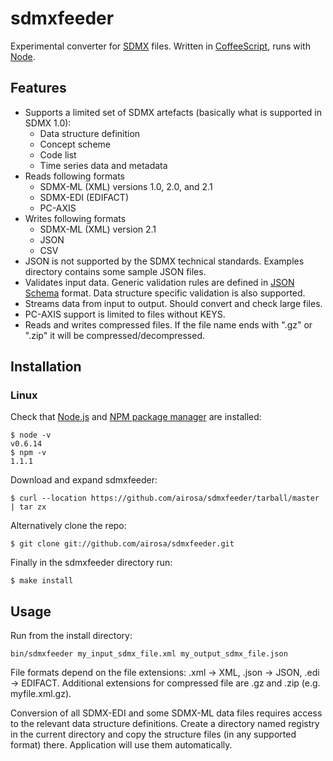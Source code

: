 # sdmxfeeder

Experimental converter for [SDMX](http://sdmx.org) files.
Written in [CoffeeScript](http://coffeescript.org), runs with [Node](http://nodejs.org).

## Features

- Supports a limited set of SDMX artefacts (basically what is supported in SDMX 1.0):
	- Data structure definition
	- Concept scheme
	- Code list
	- Time series data and metadata
- Reads following formats
	- SDMX-ML (XML) versions 1.0, 2.0, and 2.1
	- SDMX-EDI (EDIFACT)
	- PC-AXIS
- Writes following formats
	- SDMX-ML (XML) version 2.1
	- JSON
	- CSV
- JSON is not supported by the SDMX technical standards.
Examples directory contains some sample JSON files.
- Validates input data. Generic validation rules are defined in
[JSON Schema](http://tools.ietf.org/html/draft-zyp-json-schema-03) format.
Data structure specific validation is also supported.
- Streams data from input to output. Should convert and check large files.
- PC-AXIS support is limited to files without KEYS.
- Reads and writes compressed files. If the file name ends with ".gz" or ".zip"
it will be compressed/decompressed.

## Installation

### Linux

Check that [Node.js](https://github.com/joyent/node/wiki/Installing-Node.js-via-package-manager)
and [NPM package manager](http://npmjs.org/) are installed:

	$ node -v
	v0.6.14
	$ npm -v
	1.1.1

Download and expand sdmxfeeder:

	$ curl --location https://github.com/airosa/sdmxfeeder/tarball/master | tar zx

Alternatively clone the repo:

	$ git clone git://github.com/airosa/sdmxfeeder.git

Finally in the sdmxfeeder directory run:

	$ make install

## Usage

Run from the install directory:

	bin/sdmxfeeder my_input_sdmx_file.xml my_output_sdmx_file.json

File formats depend on the file extensions: .xml -> XML, .json -> JSON, .edi -> EDIFACT.
Additional extensions for compressed file are .gz and .zip (e.g. myfile.xml.gz).

Conversion of all SDMX-EDI and some SDMX-ML data files requires access to the
relevant data structure definitions. Create a directory named registry in the current
directory and copy the structure files (in any supported format) there. Application
will use them automatically.
